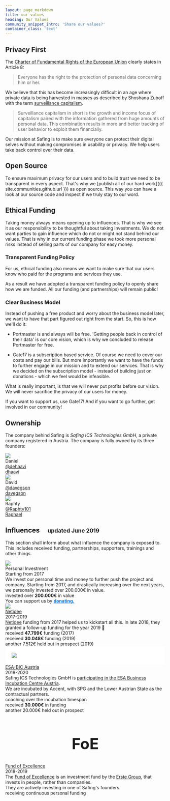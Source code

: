 ```yaml
---
layout: page_markdown
title: our-values
heading: Our Values
community_snippet_intro: 'Share our values?'
container_class: 'text'
---
```


## Privacy First

The [Charter of Fundamental Rights of the European Union](https://eur-lex.europa.eu/legal-content/EN/TXT/PDF/?uri=CELEX:12012P/TXT&from=EN) clearly states in Article 8:

<blockquote>
  Everyone has the right to the protection of personal data concerning him or her.
</blockquote>

We believe that this has become increasingly difficult in an age where private data is being harvested in masses as described by Shoshana Zuboff with the term [surveillance capitalism](https://en.wikipedia.org/wiki/Surveillance_capitalism).

<blockquote>
  <p class="text-light">Surveillance capitalism in short is the growth and income focus of capitalism paired with the information gathered from huge amounts of personal data. This combination results in more and better tracking of user behavior to exploit them financially.</p>
</blockquote>

Our mission at Safing is to make sure everyone can protect their digital selves without making compromises in usability or privacy. We help users take back control over their data.

## Open Source

To ensure maximum privacy for our users and to build trust we need to be transparent in every aspect. That's why we [publish all of our hard work]({{ site.communities.github.url }}) as open source. This way you can have a look at our source code and inspect if we truly stay to our word.

## Ethical Funding

Taking money always means opening up to influences. That is why we see it as our responsibility to be thoughtful about taking investments. We do not want parties to gain influence which do not or might not stand behind our values. That is why in our current funding phase we took more personal risks instead of selling parts of our company for easy money.

### Transparent Funding Policy

For us, ethical funding also means we want to make sure that our users know who paid for the programs and services they use.

As a result we have adopted a transparent funding policy to openly share how we are funded. All our funding (and partnerships) will remain public!

### Clear Business Model

Instead of pushing a free product and worry about the business model later, we want to have that part figured out right from the start. So, this is how we'll do it:

- Portmaster is and always will be free. 'Getting people back in control of their data' is our core vision, which is why we concluded to release Portmaster for free.

- Gate17 is a subscription based service. Of course we need to cover our costs and pay our bills. But more importantly we want to have the funds to further engage in our mission and to extend our services. That is why we decided on the subscription model - instead of building just on donations - which we feel would be infeasible.

What is really important, is that we will never put profits before our vision. We will never sacrifice the privacy of our users for money.

If you want to support us, use Gate17! And if you want to go further, get involved in our community!

## Ownership

The company behind Safing is _Safing ICS Technologies GmbH_, a private company registered in Austria. The company is fully owned by its three founders:

<div class="nine wide column">
  <div class="ui three fluid cards middle lowered">
    <div class="card">
    <div class="image">
    <img src="{{ site.assets_url }}img/profiles/dhaavi.jpg">
    </div>
    <div class="content">
    <div class="ui small header">
    Daniel
    </div>
    <div class="ui list">
    <a href="https://twitter.com/dehaavi" target="\_blank">
    <div class="item">
    <div class="content">
    <i class="twitter icon"></i>
    @dehaavi
    </div>
    </div>
    </a>
    <a href="https://github.com/dhaavi" target="\_blank">
    <div class="item">
    <div class="content">
    <i class="github black icon"></i>
    dhaavi
    </div>
    </div>
    </a>
    </div>
    </div>
    </div>
    <div class="card">
      <div class="image">
        <img src="{{ site.assets_url }}img/profiles/davegson.jpg">
      </div>
      <div class="content">
        <div class="ui small header">
        David
        </div>
        <div class="ui list">
          <a href="https://twitter.com/davegson" target="\_blank">
            <div class="item">
              <div class="content">
                <i class="twitter icon"></i>
                @davegson
              </div>
            </div>
          </a>
          <a href="https://github.com/davegson" target="\_blank">
            <div class="item">
              <div class="content">
                <i class="github black icon"></i>
                davegson
              </div>
            </div>
          </a>
        </div>
      </div>
    </div>
    <div class="card">
      <div class="image">
        <img src="{{ site.assets_url }}img/profiles/raphty.png">
      </div>
      <div class="content">
        <div class="ui small header">
        Raphty
        </div>
        <div class="ui list">
          <a href="https://twitter.com/Raphty101" target="\_blank">
            <div class="item">
              <div class="content">
                <i class="twitter icon" style="margin: 0;"></i>
                @Raphty101
              </div>
            </div>
          </a>
          <a href="https://www.linkedin.com/in/raphael-fiedler-808a7441" target="\_blank">
            <div class="item">
              <div class="content">
                <i class="linkedin black icon"></i>
                Raphael
              </div>
            </div>
          </a>
        </div>
      </div>
    </div>
  </div>
</div>

## Influences &nbsp;&nbsp;&nbsp; <small class="text-lighter">updated June 2019</small>

This section shall inform about what influence the company is exposed to. This includes received funding, partnerships, supporters, trainings and other things.

<div class="margin-top-80"></div>
<div class="ui two stackable cards" id="influences">
  <!-- Personal Investment card -->
  <div class="ui card">
    <div class="image">
      <img src="{{ site.assets_url }}img/logo_v3_name_dark.svg">
    </div>
    <div class="content">
      <div class="header">Personal Investment</div>
      <div class="meta">
        <span class="date">Starting from 2017</span>
      </div>
      <div class="description">
        We invest our personal time and money to further push the project and company. Starting from 2017, and drastically increasing over the next years, we personally invested over 200.000€ in value.
      </div>
    </div>
    <div class="extra content">
      <i class="green money icon"></i>invested over <b>200.000€</b> in value
      <div class="margin-top-10"></div>
      <i class="blue clock icon"></i>You can support us by <a href="/donate/" style="color: #0078ff;"><b>donating.</b></a>
    </div>
  </div>

  <!-- Netidee card -->
  <div class="ui card">
    <div class="image">
      <img src="{{ site.assets_url }}img/netidee.png">
    </div>
    <div class="content">
      <a class="header" href="https://www.netidee.at/">Netidee</a>
      <div class="meta">
        <span class="date">2017-2019</span>
      </div>
      <div class="description">
        <a href="https://www.netidee.at/">Netidee</a> funding from 2017 helped us to kickstart all this. In late 2018, they granted a follow-up funding for the year 2019 🎉
      </div>
    </div>
    <div class="extra content">
        <i class="green money icon"></i> received <b>47.799€</b> funding (2017)
        <div class="margin-top-10"></div>
        <i class="green money icon"></i> received <b>30.048€</b> funding (2019)
        <div class="margin-top-10"></div>
        <i class="blue clock icon"></i> another 7.512€ held out in prospect (2019)
    </div>
  </div>

  <!-- ESA-BIC card -->
  <div class="ui card">
    <div class="image" style="padding: 20px; background-color: white;">
      <img src="{{ site.assets_url }}img/esa-bic_austria.svg">
    </div>
    <div class="content">
      <a class="header" href="/esa-bic/">ESA-BIC Austria</a>
      <div class="meta">
        <span class="date">2018-2020</span>
      </div>
      <div class="description">
        Safing ICS Technologies GmbH is <a href="/esa-bic/">participating in the ESA Business Incubation Centre Austria</a>.<br>
        We are incubated by Accent, with SPG and the Lower Austrian State as the contractual partners.
      </div>
    </div>
    <div class="extra content">
        <i class="grey user icon"></i> coaching over the incubation timespan
        <div class="margin-top-10"></div>
        <i class="green money icon"></i> received <b>30.000€</b> in funding
        <div class="margin-top-10"></div>
        <i class="blue clock icon"></i> another 20.000€ held out in prospect
    </div>
  </div>

  <!-- Fund of Excellence -->
  <div class="ui card">
    <div class="header">
      <h1 style="font-size: 3rem; text-align: center;">FoE</h1>
    </div>
    <div class="content">
      <a class="header" href="https://www.fundofexcellence.com/">Fund of Excellence</a>
      <div class="meta">
        <span class="date">2018-2019</span>
      </div>
      <div class="description">
        The <a href="https://www.fundofexcellence.com/">Fund of Excellence</a> is an investment fund by the <a href="https://www.erstegroup.com/en/home">Erste Group</a>, that invests in people, rather than companies.<br>
        They are actively investing in one of Safing's founders.
      </div>
    </div>
    <div class="extra content">
        <i class="green money icon"></i> receiving continuous personal funding
    </div>
  </div>

  <!-- Accent -->
  <!-- Science Park Graz -->
  <!-- YC Startup School -->

</div>

<div class="margin-top-80"></div>
